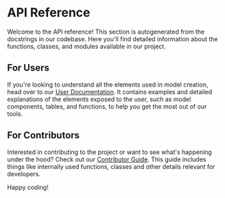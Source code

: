 # API Reference

Welcome to the API reference! This section is autogenerated from the docstrings in our codebase. Here you'll find detailed information about the functions, classes, and modules available in our project.

## For Users
If you're looking to understand all the elements used in model creation, head over to our [User Documentation](user.md). It contains examples and detailed explanations of the elements exposed to the user, such as model components, tables, and functions, to help you get the most out of our tools.

## For Contributors
Interested in contributing to the project or want to see what's happening under the hood? Check out our [Contributor Guide](developer.md). This guide includes things like internally used functions, classes and other details relevant for developers.

Happy coding!